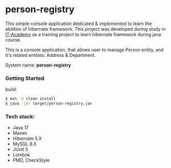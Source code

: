 # person-registry 

This simple console application dedicated & implemented to learn the abilities of hibernate framework.
This project was developed during study in <a href="https://www.it-academy.by">IT-Academy</a> as a training project to learn hibernate framework during java course.

This is a console application, that allows user to manage Person entity, and it's related entities: Address & Department.

System name: **person-registry**

### Getting Started
build:
```bash
$ mvn -U clean install
$ java -jar target/person-registry.jar
```

### Tech stack:
- Java 17
- Maven
- Hibernate 5.X
- MySQL 8.X
- JUnit 5
- Lombok
- PMD, CheckStyle